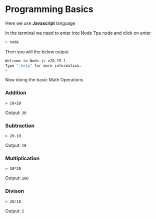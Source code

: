 # Programming Basics

Here we use **Javascript** language

In the terminal we need to enter into Node
Tpe node and click on enter
```bash
> node
```

Then you will the below output
```bash
Welcome to Node.js v20.15.1.
Type ".help" for more information.
>
```

Now doing the basic Math Operations

### Addition
```JS
> 10+20
```
Output: `30`

### Subtraction
```JS
> 20-10
```
Output: `10`

### Multiplication
```JS
> 10*20
```
Output: `200`

### Divison
```JS
> 20/10
```
Output: `2`
